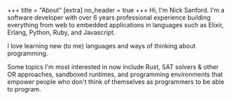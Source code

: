 +++
title = "About"
[extra]
no_header = true
+++
Hi, I'm Nick Sanford. I'm a software developer with over 6 years professional
experience building everything from web to embedded applications in languages
such as Elixir, Erlang, Python, Ruby, and Javascript.

I love learning new (to me) languages and ways of thinking about programming.

Some topics I'm most interested in now include Rust, SAT solvers & other OR
approaches, sandboxed runtimes, and programming environments that empower people
who don't think of themselves as programmers to be able to program.
